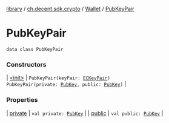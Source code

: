 [library](../../../index.md) / [ch.decent.sdk.crypto](../../index.md) / [Wallet](../index.md) / [PubKeyPair](./index.md)

# PubKeyPair

`data class PubKeyPair`

### Constructors

| [&lt;init&gt;](-init-.md) | `PubKeyPair(keyPair: `[`ECKeyPair`](../../-e-c-key-pair/index.md)`)`<br>`PubKeyPair(private: `[`PubKey`](../../../ch.decent.sdk.model/-pub-key/index.md)`, public: `[`PubKey`](../../../ch.decent.sdk.model/-pub-key/index.md)`)` |

### Properties

| [private](private.md) | `val private: `[`PubKey`](../../../ch.decent.sdk.model/-pub-key/index.md) |
| [public](public.md) | `val public: `[`PubKey`](../../../ch.decent.sdk.model/-pub-key/index.md) |

